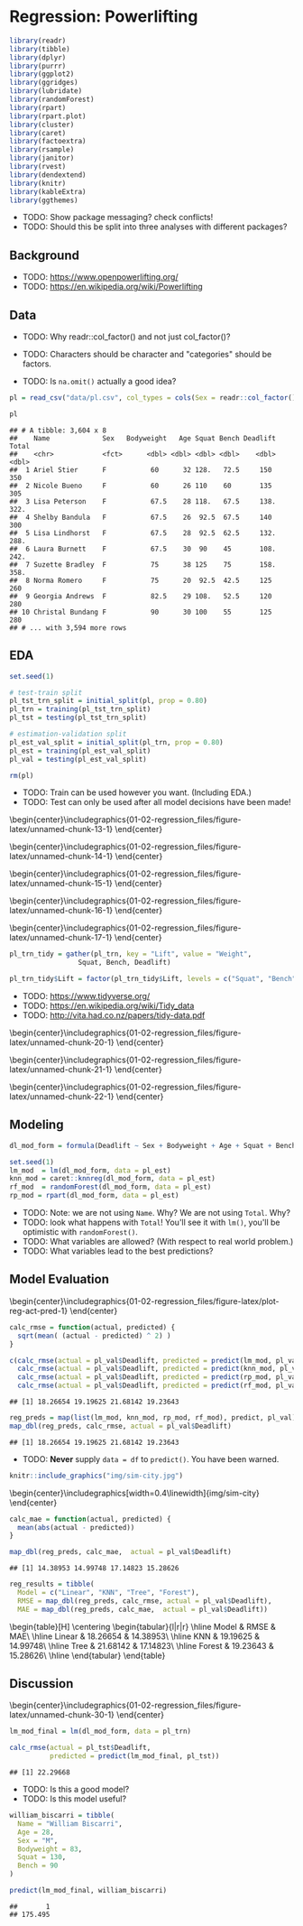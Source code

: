 # Regression: Powerlifting




```r
library(readr)
library(tibble)
library(dplyr)
library(purrr)
library(ggplot2)
library(ggridges)
library(lubridate)
library(randomForest)
library(rpart)
library(rpart.plot)
library(cluster)
library(caret)
library(factoextra)
library(rsample)
library(janitor)
library(rvest)
library(dendextend)
library(knitr)
library(kableExtra)
library(ggthemes)
```



- TODO: Show package messaging? check conflicts!
- TODO: Should this be split into three analyses with different packages?

## Background

- TODO: https://www.openpowerlifting.org/
- TODO: https://en.wikipedia.org/wiki/Powerlifting

## Data







- TODO: Why readr::col_factor() and not just col_factor()?
- TODO: Characters should be character and "categories" should be factors.



- TODO: Is `na.omit()` actually a good idea?






```r
pl = read_csv("data/pl.csv", col_types = cols(Sex = readr::col_factor()))
```


```r
pl
```

```
## # A tibble: 3,604 x 8
##    Name             Sex   Bodyweight   Age Squat Bench Deadlift Total
##    <chr>            <fct>      <dbl> <dbl> <dbl> <dbl>    <dbl> <dbl>
##  1 Ariel Stier      F           60      32 128.   72.5     150   350 
##  2 Nicole Bueno     F           60      26 110    60       135   305 
##  3 Lisa Peterson    F           67.5    28 118.   67.5     138.  322.
##  4 Shelby Bandula   F           67.5    26  92.5  67.5     140   300 
##  5 Lisa Lindhorst   F           67.5    28  92.5  62.5     132.  288.
##  6 Laura Burnett    F           67.5    30  90    45       108.  242.
##  7 Suzette Bradley  F           75      38 125    75       158.  358.
##  8 Norma Romero     F           75      20  92.5  42.5     125   260 
##  9 Georgia Andrews  F           82.5    29 108.   52.5     120   280 
## 10 Christal Bundang F           90      30 100    55       125   280 
## # ... with 3,594 more rows
```

## EDA


```r
set.seed(1)

# test-train split
pl_tst_trn_split = initial_split(pl, prop = 0.80)
pl_trn = training(pl_tst_trn_split)
pl_tst = testing(pl_tst_trn_split)

# estimation-validation split
pl_est_val_split = initial_split(pl_trn, prop = 0.80)
pl_est = training(pl_est_val_split)
pl_val = testing(pl_est_val_split)
```


```r
rm(pl)
```

- TODO: Train can be used however you want. (Including EDA.)
- TODO: Test can only be used after all model decisions have been made!


\begin{center}\includegraphics{01-02-regression_files/figure-latex/unnamed-chunk-13-1} \end{center}


\begin{center}\includegraphics{01-02-regression_files/figure-latex/unnamed-chunk-14-1} \end{center}


\begin{center}\includegraphics{01-02-regression_files/figure-latex/unnamed-chunk-15-1} \end{center}


\begin{center}\includegraphics{01-02-regression_files/figure-latex/unnamed-chunk-16-1} \end{center}


\begin{center}\includegraphics{01-02-regression_files/figure-latex/unnamed-chunk-17-1} \end{center}


```r
pl_trn_tidy = gather(pl_trn, key = "Lift", value = "Weight",
                 Squat, Bench, Deadlift)
```


```r
pl_trn_tidy$Lift = factor(pl_trn_tidy$Lift, levels = c("Squat", "Bench", "Deadlift"))
```

- TODO: https://www.tidyverse.org/
- TODO: https://en.wikipedia.org/wiki/Tidy_data
- TODO: http://vita.had.co.nz/papers/tidy-data.pdf


\begin{center}\includegraphics{01-02-regression_files/figure-latex/unnamed-chunk-20-1} \end{center}


\begin{center}\includegraphics{01-02-regression_files/figure-latex/unnamed-chunk-21-1} \end{center}


\begin{center}\includegraphics{01-02-regression_files/figure-latex/unnamed-chunk-22-1} \end{center}

## Modeling


```r
dl_mod_form = formula(Deadlift ~ Sex + Bodyweight + Age + Squat + Bench)

set.seed(1)
lm_mod  = lm(dl_mod_form, data = pl_est)
knn_mod = caret::knnreg(dl_mod_form, data = pl_est)
rf_mod  = randomForest(dl_mod_form, data = pl_est)
rp_mod = rpart(dl_mod_form, data = pl_est)
```

- TODO: Note: we are not using `Name`. Why? We are not using `Total`. Why?
- TODO: look what happens with `Total`! You'll see it with `lm()`, you'll be optimistic with `randomForest()`.
- TODO: What variables are allowed? (With respect to real world problem.)
- TODO: What variables lead to the best predictions?

## Model Evaluation


\begin{center}\includegraphics{01-02-regression_files/figure-latex/plot-reg-act-pred-1} \end{center}


```r
calc_rmse = function(actual, predicted) {
  sqrt(mean( (actual - predicted) ^ 2) )
}
```


```r
c(calc_rmse(actual = pl_val$Deadlift, predicted = predict(lm_mod, pl_val)),
  calc_rmse(actual = pl_val$Deadlift, predicted = predict(knn_mod, pl_val)),
  calc_rmse(actual = pl_val$Deadlift, predicted = predict(rp_mod, pl_val)),
  calc_rmse(actual = pl_val$Deadlift, predicted = predict(rf_mod, pl_val)))
```

```
## [1] 18.26654 19.19625 21.68142 19.23643
```


```r
reg_preds = map(list(lm_mod, knn_mod, rp_mod, rf_mod), predict, pl_val)
map_dbl(reg_preds, calc_rmse, actual = pl_val$Deadlift)
```

```
## [1] 18.26654 19.19625 21.68142 19.23643
```

- TODO: **Never** supply `data = df` to `predict()`. You have been warned.


```r
knitr::include_graphics("img/sim-city.jpg")
```



\begin{center}\includegraphics[width=0.4\linewidth]{img/sim-city} \end{center}


```r
calc_mae = function(actual, predicted) {
  mean(abs(actual - predicted))
}
```


```r
map_dbl(reg_preds, calc_mae,  actual = pl_val$Deadlift)
```

```
## [1] 14.38953 14.99748 17.14823 15.28626
```


```r
reg_results = tibble(
  Model = c("Linear", "KNN", "Tree", "Forest"),
  RMSE = map_dbl(reg_preds, calc_rmse, actual = pl_val$Deadlift),
  MAE = map_dbl(reg_preds, calc_mae,  actual = pl_val$Deadlift)) 
```

\begin{table}[H]
\centering
\begin{tabular}{l|r|r}
\hline
Model & RMSE & MAE\\
\hline
Linear & 18.26654 & 14.38953\\
\hline
KNN & 19.19625 & 14.99748\\
\hline
Tree & 21.68142 & 17.14823\\
\hline
Forest & 19.23643 & 15.28626\\
\hline
\end{tabular}
\end{table}

## Discussion


\begin{center}\includegraphics{01-02-regression_files/figure-latex/unnamed-chunk-30-1} \end{center}


```r
lm_mod_final = lm(dl_mod_form, data = pl_trn)
```


```r
calc_rmse(actual = pl_tst$Deadlift,
          predicted = predict(lm_mod_final, pl_tst))
```

```
## [1] 22.29668
```

- TODO: Is this a good model?
- TODO: Is this model useful?


```r
william_biscarri = tibble(
  Name = "William Biscarri",
  Age = 28,
  Sex = "M",
  Bodyweight = 83,
  Squat = 130,
  Bench = 90
)
```


```r
predict(lm_mod_final, william_biscarri)
```

```
##       1 
## 175.495
```
